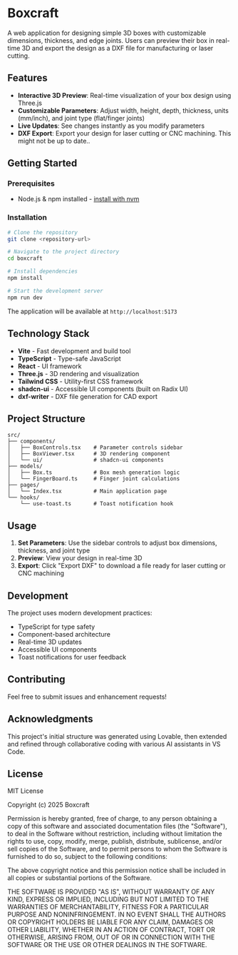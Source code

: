 # Boxcraft

A web application for designing simple 3D boxes with customizable dimensions, thickness, and edge joints. Users can preview their box in real-time 3D and export the design as a DXF file for manufacturing or laser cutting.

## Features

- **Interactive 3D Preview**: Real-time visualization of your box design using Three.js
- **Customizable Parameters**: Adjust width, height, depth, thickness, units (mm/inch), and joint type (flat/finger joints)
- **Live Updates**: See changes instantly as you modify parameters
- **DXF Export**: Export your design for laser cutting or CNC machining. This might not be up to date..

## Getting Started

### Prerequisites

- Node.js & npm installed - [install with nvm](https://github.com/nvm-sh/nvm#installing-and-updating)

### Installation

```sh
# Clone the repository
git clone <repository-url>

# Navigate to the project directory
cd boxcraft

# Install dependencies
npm install

# Start the development server
npm run dev
```

The application will be available at `http://localhost:5173`

## Technology Stack

- **Vite** - Fast development and build tool
- **TypeScript** - Type-safe JavaScript
- **React** - UI framework
- **Three.js** - 3D rendering and visualization
- **Tailwind CSS** - Utility-first CSS framework
- **shadcn-ui** - Accessible UI components (built on Radix UI)
- **dxf-writer** - DXF file generation for CAD export

## Project Structure

```
src/
├── components/
│   ├── BoxControls.tsx    # Parameter controls sidebar
│   ├── BoxViewer.tsx      # 3D rendering component
│   └── ui/                # shadcn-ui components
├── models/
│   ├── Box.ts             # Box mesh generation logic
│   └── FingerBoard.ts     # Finger joint calculations
├── pages/
│   └── Index.tsx          # Main application page
└── hooks/
    └── use-toast.ts       # Toast notification hook
```

## Usage

1. **Set Parameters**: Use the sidebar controls to adjust box dimensions, thickness, and joint type
2. **Preview**: View your design in real-time 3D
3. **Export**: Click "Export DXF" to download a file ready for laser cutting or CNC machining

## Development

The project uses modern development practices:

- TypeScript for type safety
- Component-based architecture
- Real-time 3D updates
- Accessible UI components
- Toast notifications for user feedback

## Contributing

Feel free to submit issues and enhancement requests!

## Acknowledgments

This project's initial structure was generated using Lovable, then extended and refined through collaborative coding with various AI assistants in VS Code.

## License

MIT License

Copyright (c) 2025 Boxcraft

Permission is hereby granted, free of charge, to any person obtaining a copy
of this software and associated documentation files (the "Software"), to deal
in the Software without restriction, including without limitation the rights
to use, copy, modify, merge, publish, distribute, sublicense, and/or sell
copies of the Software, and to permit persons to whom the Software is
furnished to do so, subject to the following conditions:

The above copyright notice and this permission notice shall be included in all
copies or substantial portions of the Software.

THE SOFTWARE IS PROVIDED "AS IS", WITHOUT WARRANTY OF ANY KIND, EXPRESS OR
IMPLIED, INCLUDING BUT NOT LIMITED TO THE WARRANTIES OF MERCHANTABILITY,
FITNESS FOR A PARTICULAR PURPOSE AND NONINFRINGEMENT. IN NO EVENT SHALL THE
AUTHORS OR COPYRIGHT HOLDERS BE LIABLE FOR ANY CLAIM, DAMAGES OR OTHER
LIABILITY, WHETHER IN AN ACTION OF CONTRACT, TORT OR OTHERWISE, ARISING FROM,
OUT OF OR IN CONNECTION WITH THE SOFTWARE OR THE USE OR OTHER DEALINGS IN THE
SOFTWARE.
